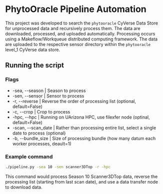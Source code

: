 # PhytoOracle Pipeline Automation
This project was developed to search the ```phytooracle``` CyVerse Data Store for unprocessed data and recursively process them. The data are downloaded, processed, and uploaded automatically. Processing occurs using a Makeflow/Workqueue distributed computing framework. The data are uploaded to the respective sensor directory within the ```phytooracle``` level_1 CyVerse data store.

## Running the script
### Flags 
* -sea, --season | Season to process 
* -sen, --sensor | Sensor to process 
* -r, --reverse | Reverse the order of processing list (optional, default=False)
* -c, --crop | Crop to process
* -hpc, --hpc | Running on UArizona HPC, use filexfer node (optinal, default=False)
* -scan, --scan_date | Rather than processing entire list, select a single date to process (optional)
* -b, --bundle_size | Size of processing bundle (how many datum each worker processes, deault=1)
### Example command 
```bash
./pipeline.py -sea 10 -sen scanner3DTop -r -hpc
```
This command would process Season 10 Scanner3DTop data, reverse the processing list (starting from last scan date), and use a data transfer node to download data. 
